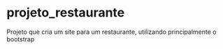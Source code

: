 # projeto_restaurante
 Projeto que cria um site para um restaurante, utilizando principalmente o bootstrap
